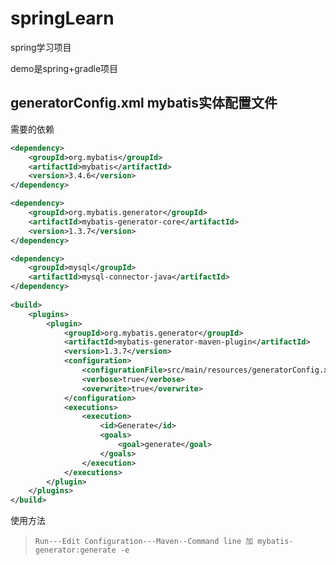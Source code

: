 # springLearn
spring学习项目

demo是spring+gradle项目

## generatorConfig.xml mybatis实体配置文件
需要的依赖
```xml
<dependency>
	<groupId>org.mybatis</groupId>
	<artifactId>mybatis</artifactId>
	<version>3.4.6</version>
</dependency>

<dependency>
	<groupId>org.mybatis.generator</groupId>
	<artifactId>mybatis-generator-core</artifactId>
	<version>1.3.7</version>
</dependency>

<dependency>
	<groupId>mysql</groupId>
	<artifactId>mysql-connector-java</artifactId>
</dependency>
   
<build>
	<plugins>
		<plugin>
			<groupId>org.mybatis.generator</groupId>
			<artifactId>mybatis-generator-maven-plugin</artifactId>
			<version>1.3.7</version>
			<configuration>
				<configurationFile>src/main/resources/generatorConfig.xml</configurationFile>
				<verbose>true</verbose>
				<overwrite>true</overwrite>
			</configuration>
			<executions>
				<execution>
					<id>Generate</id>
					<goals>
						<goal>generate</goal>
					</goals>
				</execution>
			</executions>
		</plugin>
	</plugins>
</build>
```
使用方法
>` Run---Edit Configuration---Maven--Command line 加 mybatis-generator:generate -e  `

